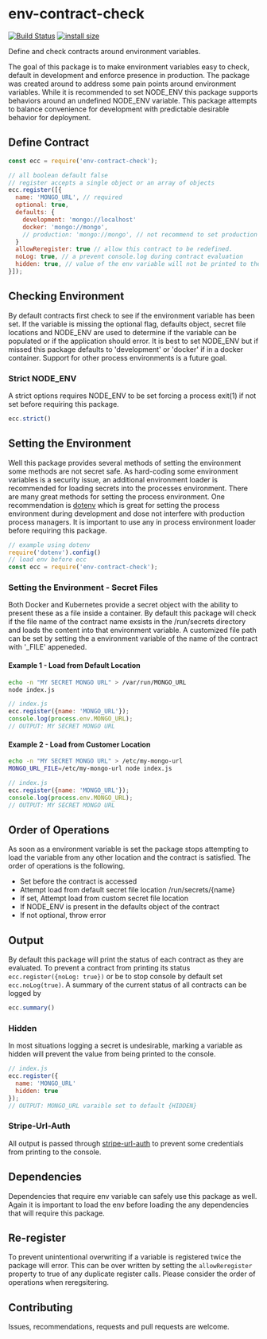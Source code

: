 # env-contract-check

[![Build Status](https://travis-ci.org/Stieneee/env-contract-check.svg?branch=master)](https://travis-ci.org/Stieneee/env-contract-check)
[![install size](https://packagephobia.now.sh/badge?p=env-contract-check)](https://packagephobia.now.sh/result?p=env-contract-check)

Define and check contracts around environment variables.

The goal of this package is to make environment variables easy to check, default in development and enforce presence in production.
The package was created around to address some pain points around environment variables.
While it is recommended to set NODE_ENV this package supports behaviors around an undefined NODE_ENV variable.
This package attempts to balance convenience for development with predictable desirable behavior for deployment.

## Define Contract

```javascript
const ecc = require('env-contract-check');

// all boolean default false
// register accepts a single object or an array of objects
ecc.register([{
  name: 'MONGO_URL', // required
  optional: true,
  defaults: {
    development: 'mongo://localhost'
    docker: 'mongo://mongo',
    // production: 'mongo://mongo', // not recommend to set production default
  }  
  allowReregister: true // allow this contract to be redefined.
  noLog: true, // a prevent console.log during contract evaluation
  hidden: true, // value of the env variable will not be printed to the console.
}]);
```

## Checking Environment

By default contracts first check to see if the environment variable has been set.
If the variable is missing the optional flag, defaults object, secret file locations and NODE_ENV are used to determine if the variable can be populated or if the application should error.
It is best to set NODE_ENV but if missed this package defaults to 'development' or 'docker' if in a docker container.
Support for other process environments is a future goal.

### Strict NODE_ENV

A strict options requires NODE_ENV to be set forcing a process exit(1) if not set before requiring this package.

```javascript
ecc.strict()
```

## Setting the Environment

Well this package provides several methods of setting the environment some methods are not secret safe.
As hard-coding some environment variables is a security issue, an additional environment loader is recommended for loading secrets into the processes environment.
There are many great methods for setting the process environment.
One recommendation is [dotenv](https://www.npmjs.com/package/dotenv) which is great for setting the process environment during development and dose not interfere with production process managers.
It is important to use any in process environment loader before requiring this package.

```javascript
// example using dotenv
require('dotenv').config()
// load env before ecc
const ecc = require('env-contract-check');
```

### Setting the Environment - Secret Files

Both Docker and Kubernetes provide a secret object with the ability to present these as a file inside a container.
By default this package will check if the file name of the contract name exsists in the /run/secrets directory and loads the content into that environment variable.
A customized file path can be set by setting the a environment variable of the name of the contract with '_FILE' appeneded.

#### Example 1 - Load from Default Location

```bash
echo -n "MY SECRET MONGO URL" > /var/run/MONGO_URL
node index.js
```

```javascript
// index.js
ecc.register({name: 'MONGO_URL'});
console.log(process.env.MONGO_URL);
// OUTPUT: MY SECRET MONGO URL
```

#### Example 2 - Load from Customer Location

```bash
echo -n "MY SECRET MONGO URL" > /etc/my-mongo-url
MONGO_URL_FILE=/etc/my-mongo-url node index.js
```

```javascript
// index.js
ecc.register({name: 'MONGO_URL'});
console.log(process.env.MONGO_URL);
// OUTPUT: MY SECRET MONGO URL
```

## Order of Operations

As soon as a environment variable is set the package stops attempting to load the variable from any other location and the contract is satisfied.
The order of operations is the following.

- Set before the contract is accessed
- Attempt load from default secret file location /run/secrets/{name}
- If set, Attempt load from custom secret file location
- If NODE_ENV is present in the defaults object of the contract
- If not optional, throw error

## Output

By default this package will print the status of each contract as they are evaluated.
To prevent a contract from printing its status `ecc.register({noLog: true})` or be to stop console by default set `ecc.noLog(true)`.
A summary of the current status of all contracts can be logged by

```javascript
ecc.summary()
```

### Hidden

In most situations logging a secret is undesirable, marking a variable as hidden will prevent the value from being printed to the console.

```javascript
// index.js
ecc.register({
  name: 'MONGO_URL'
  hidden: true
});
// OUTPUT: MONGO_URL varaible set to default {HIDDEN}
```

### Stripe-Url-Auth

All output is passed through [stripe-url-auth](https://www.npmjs.com/package/strip-url-auth) to prevent some credentials from printing to the console.

## Dependencies

Dependencies that require env variable can safely use this package as well.
Again it is important to load the env before loading the any dependencies that will require this package.

## Re-register

To prevent unintentional overwriting if a variable is registered twice the package will error.
This can be over written by setting the `allowReregister` property to true of any duplicate register calls.
Please consider the order of operations when reregsitering.

## Contributing

Issues, recommendations, requests and pull requests are welcome.

